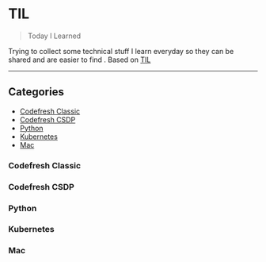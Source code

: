 # TIL

> Today I Learned

Trying to collect some technical stuff I learn everyday so they can be shared and are easier to find
.
Based on [TIL](https://github.com/jbranchaud)

---
## Categories

* [Codefresh Classic](#classic)
* [Codefresh CSDP](#csdp)
* [Python](#python)
* [Kubernetes](#kubernetes)
* [Mac](#mac)

### Codefresh Classic

### Codefresh CSDP

### Python

### Kubernetes

### Mac

